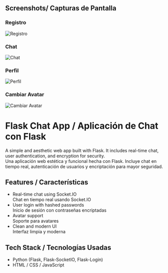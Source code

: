 ## Screenshots/ Capturas de Pantalla

### Registro
![Registro](screenshots/captura_registro.png)

### Chat
![Chat](screenshots/captura_chat.png)

### Perfil
![Perfil](screenshots/captura_perfil.png)

### Cambiar Avatar
![Cambiar Avatar](screenshots/captura_avatar.png)


# Flask Chat App / Aplicación de Chat con Flask

A simple and aesthetic web app built with Flask. It includes real-time chat, user authentication, and encryption for security.  
Una aplicación web estética y funcional hecha con Flask. Incluye chat en tiempo real, autenticación de usuarios y encriptación para mayor seguridad.

## Features / Características
- Real-time chat using Socket.IO  
  Chat en tiempo real usando Socket.IO  
- User login with hashed passwords  
  Inicio de sesión con contraseñas encriptadas  
- Avatar support  
  Soporte para avatares  
- Clean and modern UI  
  Interfaz limpia y moderna

## Tech Stack / Tecnologías Usadas
- Python (Flask, Flask-SocketIO, Flask-Login)  
- HTML / CSS / JavaScript
